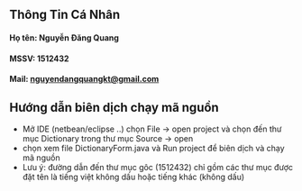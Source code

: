 ## Thông Tin Cá Nhân ##
####  Họ tên: Nguyễn Đăng Quang ####
#### MSSV:  1512432 ####
#### Mail:  nguyendangquangkt@gmail.com ####
            
## Hướng dẫn biên dịch chạy mã nguồn ##
- Mở IDE (netbean/eclipse ..) chọn File -> open project và chọn đến thư mục Dictionary trong thư mục Source -> open
- chọn xem file DictionaryForm.java và Run project để biên dịch và chạy mã nguồn
- Lưu ý: đường dẫn đến thư mục gôc (1512432) chỉ gồm các thư mục được đặt tên là tiếng việt không dấu hoặc tiếng khác (không dấu)